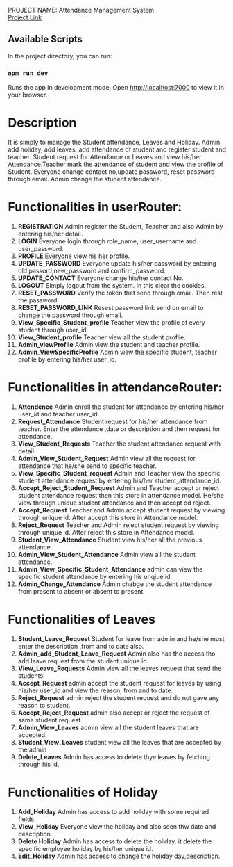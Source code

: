 PROJECT NAME: Attendance Management System <br>
[Project Link](https://www.freeprojectz.com/uml-diagram/attendance-management-system-uml-diagram)

## Available Scripts
In the project directory, you can run:
### `npm run dev`
Runs the app in development mode.
Open [http://localhost:7000](http://localhost:7000) to view it in your browser.

# Description
It is simply to manage the Student attendance, Leaves and Holiday. Admin add holiday, add leaves, add attendance of student and register student and teacher. Student request for Attendance or Leaves and view his/her Attendance.Teacher mark the attendance of student and view the profile of Student. Everyone change contact no,update password, reset password through email. Admin change the student attendance.  

# Functionalities in userRouter:

1. **REGISTRATION**
    Admin register the Student, Teacher and also Admin by entering his/her detail.
2. **LOGIN**
    Everyone login through role_name, user_username and user_password.
3. **PROFILE**
    Everyone view his her profile.
4. **UPDATE_PASSWORD**
    Everyone update his/her password by entering old passord,new_password and confirm_password.
5. **UPDATE_CONTACT**
    Everyone change his/her contact No.
6. **LOGOUT**
    Simply logout from the system. In this clear the cookies.
7. **RESET_PASSWORD**
    Verify the token that send through email. Then rest the password.
8. **RESET_PASSWORD_LINK**
    Resest password link send on email to change the password through email.
9. **View_Specific_Student_profile**
    Teacher view the profile of every student through user_id.
10. **View_Student_profile**
    Teacher view all the student profile.
11. **Admin_viewProfile**
    Admin view the student and teacher profile.
12. **Admin_ViewSpecificProfile**
    Admin view the specific student, teacher profile by entering his/her user_id.

# Functionalities in attendanceRouter:

1. **Attendence**
    Admin enroll the student for attendance by entering his/her user_id and teacher user_id.
2. **Request_Attendance**
    Student request for his/her attendance from teacher. Enter the attendance ,date or description and then request for attendance.
3.  **View_Student_Requests**
    Teacher the student attendance request with detail.
4. **Admin_View_Student_Request**
    Admin view all the request for attendance that he/she send to specific teacher.
5. **View_Specific_Student_request**
    Admin and Teacher view the specific student attendance request by entering his/her student_attendance_id.
6. **Accept_Reject_Student_Request**
    Admin and Teacher accept or reject student attendance request then this store in attendance model. He/she view through unique student attendance and then accept od reject.
7. **Accept_Request**
    Teacher and Admin accept student request by viewing through unique id. After accept this store in Attendance model.
8. **Reject_Request**
    Teacher and Admin reject student request by viewing through unique id. After reject this store in Attendance model.
9. **Student_View_Attendance**
    Student view his/her all the previous attendance.
10. **Admin_View_Student_Attendance**
    Admin view all the student attendance.
11. **Admin_View_Specific_Student_Attendance**
    admin can view the specific student attendance by entering his unqiue id.
12. **Admin_Change_Attendance**
    Admin chabge the student attendance from present to absent or absent to present.

# Functionalities of Leaves

1. **Student_Leave_Request**
    Student for leave from admin and he/she must enter the description ,from and to date also.
2. **Admin_add_Student_Leave_Request**
    Admin also has the access tho add leave request from the student unique id.
3. **View_Leave_Requests**
    Admin view all the leaves request that send the students.
4. **Accept_Request**
    admin accept the student request for leaves by using his/her user_id and view the reason, from and to date.
5. **Reject_Request**
    admin reject the student request and do not gave any reason to student.
6. **Accept_Reject_Request**
    admin also accept or reject the request of same student request.
7. **Admin_View_Leaves**
    admin view all the student leaves that are accepted.
8. **Student_View_Leaves**
    student view all the leaves that are accepted by the admin
9. **Delete_Leaves**
    Admin has access to delete thye leaves by fetching through his id.

# Functionalities of Holiday

1. **Add_Holiday**
    Admin has access to add holiday with some required fields.
2. **View_Holiday**
    Everyone view the holiday and also seen thw date and description.
3. **Delete Holiday**
    Admin has access to delete the holiday. it delete the specific employee holiday by his/her unique id.
4. **Edit_Holiday**
    Admin has access to change the holiday day,description.
